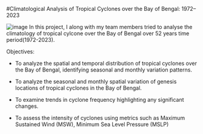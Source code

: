 #Climatological Analysis of Tropical Cyclones over the Bay of Bengal: 1972–2023

![image](https://github.com/user-attachments/assets/08db2039-9504-43c8-abac-e55d1905bff4)
In this project, I along with my team members tried to analyse the climatology of tropical cylcone over the Bay of Bengal over 52 years time period(1972-2023). 

Objectives:

* To analyze the spatial and temporal distribution of tropical cyclones over the Bay of Bengal, identifying seasonal and monthly variation patterns.

* To analyze the seasonal and monthly spatial variation of genesis locations of tropical cyclones in the Bay of Bengal.

* To examine trends in cyclone frequency highlighting any significant changes.

* To assess the intensity of cyclones using metrics such as Maximum Sustained Wind (MSW), Minimum Sea Level Pressure (MSLP)
